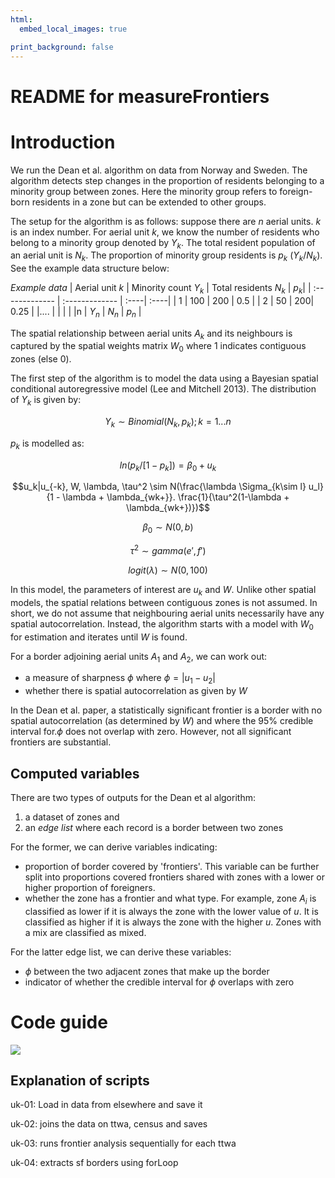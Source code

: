 ```yaml
---
html:
  embed_local_images: true

print_background: false
---
```


# README for measureFrontiers


# Introduction

We run the Dean et al. algorithm on data from Norway and Sweden. The algorithm detects step changes in the proportion of residents belonging to a minority group between zones. Here the minority group refers to foreign-born residents in a zone but can be extended to other groups.

The setup for the algorithm is as follows: suppose there are $n$ aerial units. $k$ is an index number. For aerial unit $k$, we know the number of residents who belong to a minority group denoted by $Y_k$. The total resident population of an aerial unit is $N_k$. The proportion of minority group residents is $p_k$ ($Y_k/N_k$). See the example data structure below:


*Example data*
| Aerial unit $k$ | Minority count $Y_k$     | Total residents $N_k$ | $p_k$|
| :------------- | :------------- | :----| :----|
| 1       | 100       | 200 | 0.5 |
| 2   | 50   | 200| 0.25 |
|....   |   |   |   |
|n   | $Y_n$   | $N_n$  | $p_n$  |

The spatial relationship between aerial units $A_k$ and its neighbours is captured by the spatial weights matrix $W_0$ where 1 indicates contiguous zones (else 0).

The first step of the algorithm is to model the data using a Bayesian spatial conditional autoregressive model (Lee and Mitchell 2013). The distribution of $Y_k$ is given by:

$$Y_k \sim Binomial(N_k, p_k); k = 1...n$$

$p_k$ is modelled as:

$$ln(p_k/[1 - p_k]) = \beta_0 + u_k$$

$$u_k|u_{-k}, W, \lambda, \tau^2 \sim N(\frac{\lambda \Sigma_{k\sim l}  u_l}{1 - \lambda + \lambda_{wk+}}. \frac{1}{\tau^2(1-\lambda + \lambda_{wk+})})$$

$$\beta_0 \sim N(0, b)$$

$$\tau^2 \sim gamma(e',f')$$

$$logit(\lambda) \sim N(0, 100) $$

In this model, the parameters of interest are $u_k$ and $W$. Unlike other spatial models, the spatial relations between contiguous zones is not assumed. In short, we do not assume that neighbouring aerial units necessarily have any spatial autocorrelation. Instead, the algorithm starts with a model with $W_0$ for estimation and iterates until $W$ is found.

For a border adjoining aerial units $A_1$ and $A_2$, we can work out:
- a measure of sharpness $\phi$ where $\phi = |u_1 - u_2|$
- whether there is spatial autocorrelation as given by $W$

In the Dean et al. paper, a statistically significant frontier is a border with no spatial autocorrelation (as determined by $W$) and where the 95% credible interval for.$\phi$ does not overlap with zero. However, not all significant frontiers are substantial.

## Computed variables

There are two types of outputs for the Dean et al algorithm:
1. a dataset of zones and
2. an *edge list* where each record is a border between two zones

For the former, we can derive variables indicating:
- proportion of border covered by 'frontiers'. This variable can be further split into proportions covered frontiers shared with zones with a lower or higher proportion of foreigners.
- whether the zone has a frontier and what type. For example, zone $A_i$ is classified as lower if it is always the zone with the lower value of $u$. It is classified as higher if it is always the zone with the higher $u$. Zones with a mix are classified as mixed.

For the latter edge list, we can derive these variables:
- $\phi$ between the two adjacent zones that make up the border
- indicator of whether the credible interval for $\phi$ overlaps with zero

# Code guide

[![](https://mermaid.ink/img/eyJjb2RlIjoiZ3JhcGggTFJcbiBjb21tb24tMDAgLS0-IHVrLTAxXG4gICAgY29tbW9uLTAwIC0tPiBzd2VkZS0wMVthbGxTd2VkZW5Gcm9udGllcnNOb3Rlcy5SXVxuICBjb21tb24tMDAgLS0-IG5vcndheS0wMVtub3J3YXlGcm9udGllck5vdGVzLlJdXG4gXG4gXG4gICAgc3ViZ3JhcGggVUtcbiAgdWstMDEgLS0-IHVrLTAyXG4gIHVrLTAyIC0tPiB8YmF5ZXNpYW4gZnJvbnRpZXIgbWV0aG9kfCB1ay0wM1xuICB1ay0wMiAtLT4gfGFicyBkaWZmIG1ldGhvZHwgdWstMDN4XG4gIHVrLTAzIC0tPiB8ZXh0cmFjdCBpbiBmb3JMb29wfCB1ay0wNFxuICB1ay0wNCAtLi0-IHx1c2UgZWxzZXdoZXJlfCBvdGhlci13b3JrXG4gICAgdWstMDN4IC0tPiB8ZnJvbnRpZXIgZXh0cmFjdHwgdWstMDR4XG4gIHVrLTA0eCAtLT4gc2hlZmZpZWxkX3JlcG9ydF9tZFxuICAgIGVuZFxuICAgIHN1YmdyYXBoIE5vcndheStTd2VkZW5cbiAgIHN3ZWRlLTAxW2FsbFN3ZWRlbkZyb250aWVyc05vdGVzLlJdXG4gICBub3J3YXktMDFbbm9yd2F5RnJvbnRpZXJOb3Rlcy5SXVxuICAgIGVuZCIsIm1lcm1haWQiOnsidGhlbWUiOiJkZWZhdWx0In0sInVwZGF0ZUVkaXRvciI6ZmFsc2UsImF1dG9TeW5jIjp0cnVlLCJ1cGRhdGVEaWFncmFtIjpmYWxzZX0)](https://mermaid-js.github.io/mermaid-live-editor/edit##eyJjb2RlIjoiZ3JhcGggTFJcbiBjb21tb24tMDAgLS0-IHVrLTAxXG4gICAgY29tbW9uLTAwIC0tPiBzd2VkZS0wMVthbGxTd2VkZW5Gcm9udGllcnNOb3Rlcy5SXVxuICBjb21tb24tMDAgLS0-IG5vcndheS0wMVtub3J3YXlGcm9udGllck5vdGVzLlJdXG4gXG4gXG4gICAgc3ViZ3JhcGggVUtcbiAgdWstMDEgLS0-IHVrLTAyXG4gIHVrLTAyIC0tPiB8YmF5ZXNpYW4gZnJvbnRpZXIgbWV0aG9kfCB1ay0wM1xuICB1ay0wMiAtLT4gfGFicyBkaWZmIG1ldGhvZHwgdWstMDN4XG4gIHVrLTAzIC0tPiB8ZXh0cmFjdCBpbiBmb3JMb29wfCB1ay0wNFxuICB1ay0wNCAtLi0-IHx1c2UgZWxzZXdoZXJlfCBvdGhlci13b3JrXG4gICAgdWstMDN4IC0tPiB8ZnJvbnRpZXIgZXh0cmFjdHwgdWstMDR4XG4gIHVrLTA0eCAtLT4gc2hlZmZpZWxkX3JlcG9ydF9tZFxuICAgIGVuZFxuICAgIHN1YmdyYXBoIE5vcndheStTd2VkZW5cbiAgIHN3ZWRlLTAxW2FsbFN3ZWRlbkZyb250aWVyc05vdGVzLlJdXG4gIGNvbW1vbi0wMCAtLT4gbm9yd2F5LTAxW25vcndheUZyb250aWVyTm90ZXMuUl1cbiAgICBlbmQiLCJtZXJtYWlkIjoie1xuICBcInRoZW1lXCI6IFwiZGVmYXVsdFwiXG59IiwidXBkYXRlRWRpdG9yIjpmYWxzZSwiYXV0b1N5bmMiOnRydWUsInVwZGF0ZURpYWdyYW0iOmZhbHNlfQ)


## Explanation of scripts

uk-01: Load in data from elsewhere and save it

uk-02: joins the data on ttwa, census and saves

uk-03: runs frontier analysis sequentially for each ttwa

uk-04: extracts sf borders using forLoop


